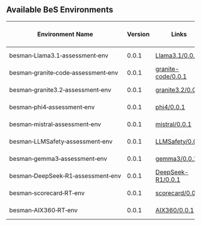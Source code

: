 ## Available BeS Environments

| Environment Name                                                                 | Version | Links                                                                                                   | Status    | Publisher               | Publish Date | Contributors | Last Update Date | Notes |
|---------------------------------------------------------------------------------|---------|---------------------------------------------------------------------------------------------------------|-----------|-------------------------|--------------|--------------|------------------|-------|
| <nobr>besman&#8209;Llama3.1&#8209;assessment&#8209;env</nobr>                   | 0.0.1   | [Llama3.1/0.0.1](https://github.com/NeerajK007/besecure-ce-env-repo/tree/develop/Llama3.1/0.0.1)       | Published | <nobr>BeS&nbsp;Community&nbsp;Lab</nobr> | 2025-04-09 | Be-Secure | 2025-04-09 |       |
| <nobr>besman&#8209;granite&#8209;code&#8209;assessment&#8209;env</nobr>         | 0.0.1   | [granite-code/0.0.1](https://github.com/NeerajK007/besecure-ce-env-repo/tree/develop/granite-code/0.0.1) | Published | <nobr>BeS&nbsp;Community&nbsp;Lab</nobr> | 2025-04-09 | Be-Secure | 2025-04-09 |       |
| <nobr>besman&#8209;granite3.2&#8209;assessment&#8209;env</nobr>                 | 0.0.1   | [granite3.2/0.0.1](https://github.com/NeerajK007/besecure-ce-env-repo/tree/develop/granite3.2/0.0.1)   | Published | <nobr>BeS&nbsp;Community&nbsp;Lab</nobr> | 2025-04-09 | Be-Secure | 2025-04-09 |       |
| <nobr>besman&#8209;phi4&#8209;assessment&#8209;env</nobr>                       | 0.0.1   | [phi4/0.0.1](https://github.com/NeerajK007/besecure-ce-env-repo/tree/develop/phi4/0.0.1)               | Published | <nobr>BeS&nbsp;Community&nbsp;Lab</nobr> | 2025-04-09 | Be-Secure | 2025-04-09 |       |
| <nobr>besman&#8209;mistral&#8209;assessment&#8209;env</nobr>                    | 0.0.1   | [mistral/0.0.1](https://github.com/NeerajK007/besecure-ce-env-repo/tree/develop/mistral/0.0.1)         | Published | <nobr>BeS&nbsp;Community&nbsp;Lab</nobr> | 2025-04-09 | Be-Secure | 2025-04-09 |       |
| <nobr>besman&#8209;LLMSafety&#8209;assessment&#8209;env</nobr>                  | 0.0.1   | [LLMSafety/0.0.1](https://github.com/NeerajK007/besecure-ce-env-repo/tree/develop/LLMSafety/0.0.1)     | Published | <nobr>BeS&nbsp;Community&nbsp;Lab</nobr> | 2025-04-06 | Be-Secure | 2025-04-06 |       |
| <nobr>besman&#8209;gemma3&#8209;assessment&#8209;env</nobr>                     | 0.0.1   | [gemma3/0.0.1](https://github.com/NeerajK007/besecure-ce-env-repo/tree/develop/gemma3/0.0.1)           | Published | <nobr>BeS&nbsp;Community&nbsp;Lab</nobr> | 2025-04-02 | Be-Secure | 2025-04-02 |       |
| <nobr>besman&#8209;DeepSeek&#8209;R1&#8209;assessment&#8209;env</nobr>          | 0.0.1   | [DeepSeek-R1/0.0.1](https://github.com/NeerajK007/besecure-ce-env-repo/tree/develop/DeepSeek-R1/0.0.1) | Published | <nobr>BeS&nbsp;Community&nbsp;Lab</nobr> | 2025-03-18 | Be-Secure | 2025-03-18 |       |
| <nobr>besman&#8209;scorecard&#8209;RT&#8209;env</nobr>                          | 0.0.1   | [scorecard/0.0.1](https://github.com/NeerajK007/besecure-ce-env-repo/tree/develop/scorecard/0.0.1)     | Published | <nobr>BeS&nbsp;Community&nbsp;Lab</nobr> | 2025-01-27 | Be-Secure | 2025-01-27 |       |
| <nobr>besman&#8209;AIX360&#8209;RT&#8209;env</nobr>                             | 0.0.1   | [AIX360/0.0.1](https://github.com/NeerajK007/besecure-ce-env-repo/tree/develop/AIX360/0.0.1)           | Published | <nobr>BeS&nbsp;Community&nbsp;Lab</nobr> | 2024-12-20 | BeSLab | 2024-12-20 |       |